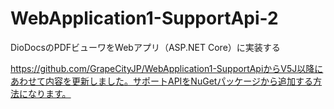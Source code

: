 # WebApplication1-SupportApi-2
DioDocsのPDFビューワをWebアプリ（ASP.NET Core）に実装する

https://github.com/GrapeCityJP/WebApplication1-SupportApiからV5J以降にあわせて内容を更新しました。サポートAPIをNuGetパッケージから追加する方法になります。
